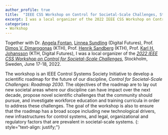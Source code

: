 ```yaml
---
author_profile: true
title:  "IEEE CSS Workshop on Control for Societal-Scale Challenges, Stockholm, June 17-18, 2022"
excerpt: I was a local organizer of the 2022 IEEE CSS Workshop on Control for Societal-Scale Challenges
categories:
- Workshop
---
```


Together with Dr. [Angela Fontan](https://angelafontan.github.io/), [Linnea Sundling](https://www.kth.se/profile/lsundl?l=en) (Digital Futures), 
Prof. [Dimos V. Dimarogonas](https://people.kth.se/~dimos/) (KTH), Prof. [Henrik Sandberg](https://people.kth.se/~hsan/) (KTH), Prof. [Karl H. Johansson](https://people.kth.se/~kallej/) (KTH, Digital Futures), I was a local organizer of the *[2022 IEEE CSS Workshop on Control for Societal-Scale Challenges](https://sites.google.com/view/ieee-css-societal-challenges22/home)*, Stockholm, Sweden, June 17-18, 2022.

The workshop is an IEEE Control Systems Society Initiative to develop a scientific roadmap for the future of our discipline, 
*Control for Societal-Scale Challenges: Roadmap 2030*. 
The objectives of the roadmap are to lay out new societal areas where our discipline can have impact over the next decade, 
propose novel scientific challenges that the community should pursue, and investigate workforce education and training curricula 
in order to address these challenges. 
The goal of the workshop is also to ensure that the roadmap has a broad scope including new technological drivers, new infrastructures for control systems, and 
legal, organizational and regulatory factors that are prevalent in societal-scale systems.
{: style="text-align: justify;"}
